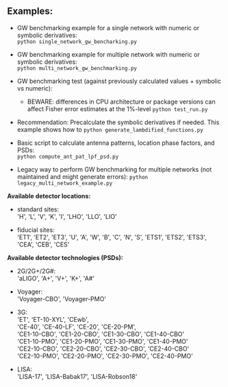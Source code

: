 ## Examples:

- GW benchmarking example for a single network with numeric or symbolic derivatives:  
`python single_network_gw_bencharking.py`  

- GW benchmarking example for multiple network with numeric or symbolic derivatives:  
`python multi_network_gw_benchmarking.py`  

- GW benchmarking test (against previously calculated values + symbolic vs numeric):
  - BEWARE: differences in CPU architecture or package versions can affect Fisher error estimates at the 1%-level
`python test_run.py`  

- Recommendation: Precalculate the symbolic derivatives if needed. This example shows how to
`python generate_lambdified_functions.py`  

- Basic script to calculate antenna patterns, location phase factors, and PSDs:  
`python compute_ant_pat_lpf_psd.py`  

- Legacy way to perform GW benchmarking for multiple networks (not maintained and might generate errors):
`python legacy_multi_network_example.py`


**Available detector locations:**  
- standard sites:  
'H', 'L', 'V', 'K', 'I', 'LHO', 'LLO', 'LIO'  

- fiducial sites:  
'ET1', 'ET2', 'ET3', 'U', 'A', 'W', 'B', 'C', 'N', 'S', 'ETS1', 'ETS2', 'ETS3', 'CEA', 'CEB', 'CES'  

**Available detector technologies (PSDs):**  
- 2G/2G+/2G#:  
'aLIGO', 'A+', 'V+', 'K+', 'A#'  

- Voyager:  
'Voyager-CBO', 'Voyager-PMO'  

- 3G:  
'ET', 'ET-10-XYL', 'CEwb',  
'CE-40', 'CE-40-LF', 'CE-20', 'CE-20-PM',  
'CE1-10-CBO', 'CE1-20-CBO', 'CE1-30-CBO', 'CE1-40-CBO'  
'CE1-10-PMO', 'CE1-20-PMO', 'CE1-30-PMO', 'CE1-40-PMO'  
'CE2-10-CBO', 'CE2-20-CBO', 'CE2-30-CBO', 'CE2-40-CBO'  
'CE2-10-PMO', 'CE2-20-PMO', 'CE2-30-PMO', 'CE2-40-PMO'  

- LISA:  
'LISA-17', 'LISA-Babak17', 'LISA-Robson18'  
